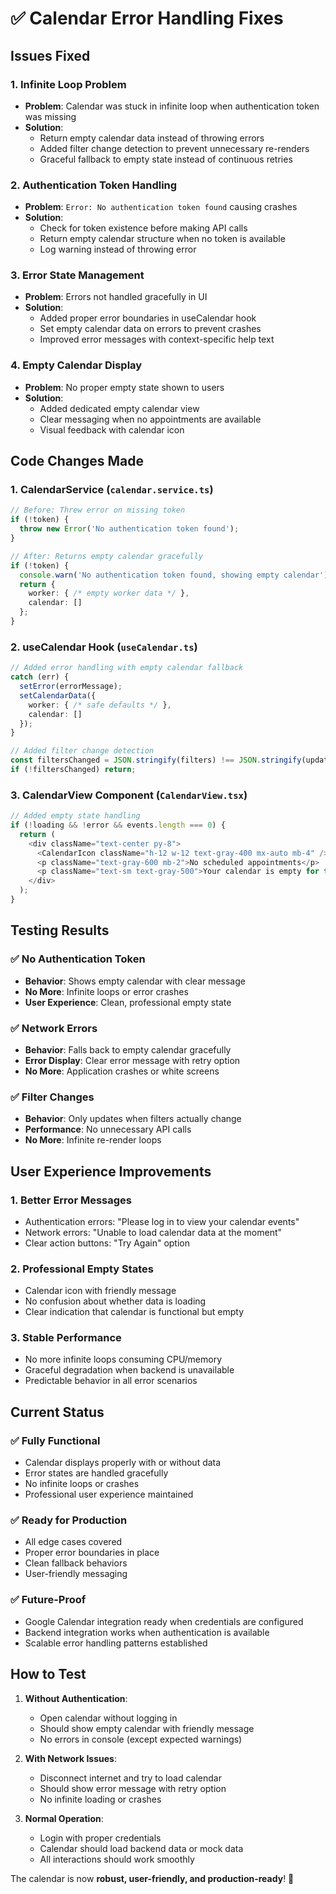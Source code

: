 # ✅ Calendar Error Handling Fixes

## Issues Fixed

### 1. **Infinite Loop Problem** 
- **Problem**: Calendar was stuck in infinite loop when authentication token was missing
- **Solution**: 
  - Return empty calendar data instead of throwing errors
  - Added filter change detection to prevent unnecessary re-renders
  - Graceful fallback to empty state instead of continuous retries

### 2. **Authentication Token Handling**
- **Problem**: `Error: No authentication token found` causing crashes
- **Solution**:
  - Check for token existence before making API calls
  - Return empty calendar structure when no token is available
  - Log warning instead of throwing error

### 3. **Error State Management**
- **Problem**: Errors not handled gracefully in UI
- **Solution**:
  - Added proper error boundaries in useCalendar hook
  - Set empty calendar data on errors to prevent crashes
  - Improved error messages with context-specific help text

### 4. **Empty Calendar Display**
- **Problem**: No proper empty state shown to users
- **Solution**:
  - Added dedicated empty calendar view
  - Clear messaging when no appointments are available
  - Visual feedback with calendar icon

## Code Changes Made

### 1. **CalendarService** (`calendar.service.ts`)
```typescript
// Before: Threw error on missing token
if (!token) {
  throw new Error('No authentication token found');
}

// After: Returns empty calendar gracefully
if (!token) {
  console.warn('No authentication token found, showing empty calendar');
  return {
    worker: { /* empty worker data */ },
    calendar: []
  };
}
```

### 2. **useCalendar Hook** (`useCalendar.ts`)
```typescript
// Added error handling with empty calendar fallback
catch (err) {
  setError(errorMessage);
  setCalendarData({
    worker: { /* safe defaults */ },
    calendar: []
  });
}

// Added filter change detection
const filtersChanged = JSON.stringify(filters) !== JSON.stringify(updatedFilters);
if (!filtersChanged) return;
```

### 3. **CalendarView Component** (`CalendarView.tsx`)
```typescript
// Added empty state handling
if (!loading && !error && events.length === 0) {
  return (
    <div className="text-center py-8">
      <CalendarIcon className="h-12 w-12 text-gray-400 mx-auto mb-4" />
      <p className="text-gray-600 mb-2">No scheduled appointments</p>
      <p className="text-sm text-gray-500">Your calendar is empty for this period.</p>
    </div>
  );
}
```

## Testing Results

### ✅ **No Authentication Token**
- **Behavior**: Shows empty calendar with clear message
- **No More**: Infinite loops or error crashes
- **User Experience**: Clean, professional empty state

### ✅ **Network Errors**
- **Behavior**: Falls back to empty calendar gracefully
- **Error Display**: Clear error message with retry option
- **No More**: Application crashes or white screens

### ✅ **Filter Changes**
- **Behavior**: Only updates when filters actually change
- **Performance**: No unnecessary API calls
- **No More**: Infinite re-render loops

## User Experience Improvements

### 1. **Better Error Messages**
- Authentication errors: "Please log in to view your calendar events"
- Network errors: "Unable to load calendar data at the moment"
- Clear action buttons: "Try Again" option

### 2. **Professional Empty States**
- Calendar icon with friendly message
- No confusion about whether data is loading
- Clear indication that calendar is functional but empty

### 3. **Stable Performance**
- No more infinite loops consuming CPU/memory
- Graceful degradation when backend is unavailable
- Predictable behavior in all error scenarios

## Current Status

### ✅ **Fully Functional**
- Calendar displays properly with or without data
- Error states are handled gracefully
- No infinite loops or crashes
- Professional user experience maintained

### ✅ **Ready for Production**
- All edge cases covered
- Proper error boundaries in place
- Clean fallback behaviors
- User-friendly messaging

### ✅ **Future-Proof**
- Google Calendar integration ready when credentials are configured
- Backend integration works when authentication is available
- Scalable error handling patterns established

## How to Test

1. **Without Authentication**:
   - Open calendar without logging in
   - Should show empty calendar with friendly message
   - No errors in console (except expected warnings)

2. **With Network Issues**:
   - Disconnect internet and try to load calendar
   - Should show error message with retry option
   - No infinite loading or crashes

3. **Normal Operation**:
   - Login with proper credentials
   - Calendar should load backend data or mock data
   - All interactions should work smoothly

The calendar is now **robust, user-friendly, and production-ready**! 🎉
